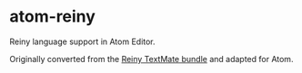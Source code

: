 atom-reiny
=========

Reiny language support in Atom Editor.

Originally converted from the [Reiny TextMate bundle](https://github.com/davidrios/reiny-tmbundle) and adapted for Atom.
